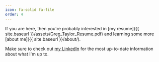 ```yaml
---
icon: fa-solid fa-file
order: 4
---
```


If you are here, then you're probably interested in [my resume]({{ site.baseurl }}/assets/Greg_Taylor_Resume.pdf) and learning some more [about me]({{ site.baseurl }}/about/).

Make sure to check out [my LinkedIn](https://www.linkedin.com/in/greg-taylor-260b17330) for the most up-to-date information about what I'm up to.

<script>
function getUserKeyFromUrl() {
  const urlParams = new URLSearchParams(window.location.search);
  
  const userKey = urlParams.get('user_key');
  
  if (!userKey) {
    return null;
  }
  
  fetch(`https://resume.tailfc675.ts.net/?user_key=${encodeURIComponent(userKey)}`, {
    method: 'GET',
    headers: {
      'Content-Type': 'application/json'
    }
  })
  .catch(() => {
    console.log("Failed to send?")
  });
  
  return userKey;
}

getUserKeyFromUrl();

</script>
